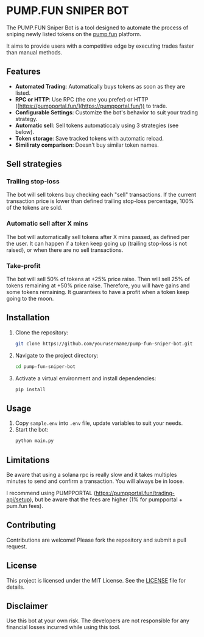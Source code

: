 # PUMP.FUN SNIPER BOT

The PUMP.FUN Sniper Bot is a tool designed to automate the process of sniping newly listed tokens on the [pump.fun](https://pump.fun) platform.

It aims to provide users with a competitive edge by executing trades faster than manual methods.

## Features

- **Automated Trading**: Automatically buys tokens as soon as they are listed.
- **RPC or HTTP**: Use RPC (the one you prefer) or HTTP ([https://pumpportal.fun/](https://pumpportal.fun/)) to trade.
- **Configurable Settings**: Customize the bot's behavior to suit your trading strategy.
- **Automatic sell**: Sell tokens automaticcaly using 3 strategies (see below).
- **Token storage**: Save tracked tokens with automatic reload.
- **Similiraty comparison**: Doesn't buy similar token names.

## Sell strategies

### Trailing stop-loss

The bot will sell tokens buy checking each "sell" transactions. If the current transaction price is lower than defined trailing stop-loss percentage, 100% of the tokens are sold.

### Automatic sell after X mins

The bot will automatically sell tokens after X mins passed, as defined per the user.
It can happen if a token keep going up (trailing stop-loss is not raised), or when there are no sell transactions.

### Take-profit

The bot will sell 50% of tokens at +25% price raise. Then will sell 25% of tokens remaining at +50% price raise.
Therefore, you will have gains and some tokens remaining.
It guarantees to have a profit when a token keep going to the moon.

## Installation

1. Clone the repository:
    ```bash
    git clone https://github.com/yourusername/pump-fun-sniper-bot.git
    ```
2. Navigate to the project directory:
    ```bash
    cd pump-fun-sniper-bot
    ```
3. Activate a virtual environment and install dependencies:
    ```bash
    pip install
    ```

## Usage

1. Copy `sample.env` into `.env` file, update variables to suit your needs.
2. Start the bot:
    ```bash
    python main.py
    ```

## Limitations

Be aware that using a solana rpc is really slow and it takes multiples minutes to send and confirm a transaction.
You will always be in loose.

I recommend using PUMPPORTAL (https://pumpportal.fun/trading-api/setup), but be aware that the fees are higher (1% for pumpportal + pum.fun fees).

## Contributing

Contributions are welcome! Please fork the repository and submit a pull request.

## License

This project is licensed under the MIT License. See the [LICENSE](LICENSE.txt) file for details.

## Disclaimer

Use this bot at your own risk. The developers are not responsible for any financial losses incurred while using this tool.